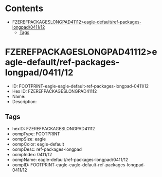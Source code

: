 



Contents
========

* [FZEREFPACKAGESLONGPAD41112>eagle-default/ref-packages-longpad/0411/12](#fzerefpackageslongpad41112eagle-defaultref-packages-longpad041112)
	* [Tags](#tags)

# FZEREFPACKAGESLONGPAD41112>eagle-default/ref-packages-longpad/0411/12

- ID: FOOTPRINT-eagle-eagle-default-ref-packages-longpad-0411/12
- Hex ID: FZEREFPACKAGESLONGPAD41112
- Name: 
- Description: 

## Tags

- hexID: FZEREFPACKAGESLONGPAD41112
- oompType: FOOTPRINT
- oompSize: eagle
- oompColor: eagle-default
- oompDesc: ref-packages-longpad
- oompIndex: 0411/12
- oompName: eagle-default/ref-packages-longpad/0411/12
- oompID: FOOTPRINT-eagle-eagle-default-ref-packages-longpad-0411/12
